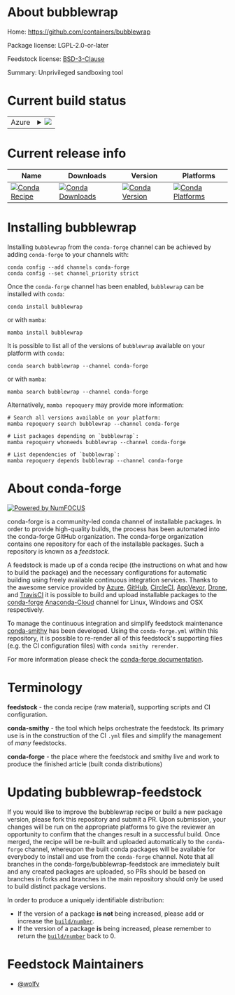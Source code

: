 About bubblewrap
================

Home: https://github.com/containers/bubblewrap

Package license: LGPL-2.0-or-later

Feedstock license: [BSD-3-Clause](https://github.com/conda-forge/bubblewrap-feedstock/blob/main/LICENSE.txt)

Summary: Unprivileged sandboxing tool

Current build status
====================


<table>
    
  <tr>
    <td>Azure</td>
    <td>
      <details>
        <summary>
          <a href="https://dev.azure.com/conda-forge/feedstock-builds/_build/latest?definitionId=15310&branchName=main">
            <img src="https://dev.azure.com/conda-forge/feedstock-builds/_apis/build/status/bubblewrap-feedstock?branchName=main">
          </a>
        </summary>
        <table>
          <thead><tr><th>Variant</th><th>Status</th></tr></thead>
          <tbody><tr>
              <td>linux_64</td>
              <td>
                <a href="https://dev.azure.com/conda-forge/feedstock-builds/_build/latest?definitionId=15310&branchName=main">
                  <img src="https://dev.azure.com/conda-forge/feedstock-builds/_apis/build/status/bubblewrap-feedstock?branchName=main&jobName=linux&configuration=linux_64_" alt="variant">
                </a>
              </td>
            </tr><tr>
              <td>linux_aarch64</td>
              <td>
                <a href="https://dev.azure.com/conda-forge/feedstock-builds/_build/latest?definitionId=15310&branchName=main">
                  <img src="https://dev.azure.com/conda-forge/feedstock-builds/_apis/build/status/bubblewrap-feedstock?branchName=main&jobName=linux&configuration=linux_aarch64_" alt="variant">
                </a>
              </td>
            </tr><tr>
              <td>linux_ppc64le</td>
              <td>
                <a href="https://dev.azure.com/conda-forge/feedstock-builds/_build/latest?definitionId=15310&branchName=main">
                  <img src="https://dev.azure.com/conda-forge/feedstock-builds/_apis/build/status/bubblewrap-feedstock?branchName=main&jobName=linux&configuration=linux_ppc64le_" alt="variant">
                </a>
              </td>
            </tr>
          </tbody>
        </table>
      </details>
    </td>
  </tr>
</table>

Current release info
====================

| Name | Downloads | Version | Platforms |
| --- | --- | --- | --- |
| [![Conda Recipe](https://img.shields.io/badge/recipe-bubblewrap-green.svg)](https://anaconda.org/conda-forge/bubblewrap) | [![Conda Downloads](https://img.shields.io/conda/dn/conda-forge/bubblewrap.svg)](https://anaconda.org/conda-forge/bubblewrap) | [![Conda Version](https://img.shields.io/conda/vn/conda-forge/bubblewrap.svg)](https://anaconda.org/conda-forge/bubblewrap) | [![Conda Platforms](https://img.shields.io/conda/pn/conda-forge/bubblewrap.svg)](https://anaconda.org/conda-forge/bubblewrap) |

Installing bubblewrap
=====================

Installing `bubblewrap` from the `conda-forge` channel can be achieved by adding `conda-forge` to your channels with:

```
conda config --add channels conda-forge
conda config --set channel_priority strict
```

Once the `conda-forge` channel has been enabled, `bubblewrap` can be installed with `conda`:

```
conda install bubblewrap
```

or with `mamba`:

```
mamba install bubblewrap
```

It is possible to list all of the versions of `bubblewrap` available on your platform with `conda`:

```
conda search bubblewrap --channel conda-forge
```

or with `mamba`:

```
mamba search bubblewrap --channel conda-forge
```

Alternatively, `mamba repoquery` may provide more information:

```
# Search all versions available on your platform:
mamba repoquery search bubblewrap --channel conda-forge

# List packages depending on `bubblewrap`:
mamba repoquery whoneeds bubblewrap --channel conda-forge

# List dependencies of `bubblewrap`:
mamba repoquery depends bubblewrap --channel conda-forge
```


About conda-forge
=================

[![Powered by
NumFOCUS](https://img.shields.io/badge/powered%20by-NumFOCUS-orange.svg?style=flat&colorA=E1523D&colorB=007D8A)](https://numfocus.org)

conda-forge is a community-led conda channel of installable packages.
In order to provide high-quality builds, the process has been automated into the
conda-forge GitHub organization. The conda-forge organization contains one repository
for each of the installable packages. Such a repository is known as a *feedstock*.

A feedstock is made up of a conda recipe (the instructions on what and how to build
the package) and the necessary configurations for automatic building using freely
available continuous integration services. Thanks to the awesome service provided by
[Azure](https://azure.microsoft.com/en-us/services/devops/), [GitHub](https://github.com/),
[CircleCI](https://circleci.com/), [AppVeyor](https://www.appveyor.com/),
[Drone](https://cloud.drone.io/welcome), and [TravisCI](https://travis-ci.com/)
it is possible to build and upload installable packages to the
[conda-forge](https://anaconda.org/conda-forge) [Anaconda-Cloud](https://anaconda.org/)
channel for Linux, Windows and OSX respectively.

To manage the continuous integration and simplify feedstock maintenance
[conda-smithy](https://github.com/conda-forge/conda-smithy) has been developed.
Using the ``conda-forge.yml`` within this repository, it is possible to re-render all of
this feedstock's supporting files (e.g. the CI configuration files) with ``conda smithy rerender``.

For more information please check the [conda-forge documentation](https://conda-forge.org/docs/).

Terminology
===========

**feedstock** - the conda recipe (raw material), supporting scripts and CI configuration.

**conda-smithy** - the tool which helps orchestrate the feedstock.
                   Its primary use is in the construction of the CI ``.yml`` files
                   and simplify the management of *many* feedstocks.

**conda-forge** - the place where the feedstock and smithy live and work to
                  produce the finished article (built conda distributions)


Updating bubblewrap-feedstock
=============================

If you would like to improve the bubblewrap recipe or build a new
package version, please fork this repository and submit a PR. Upon submission,
your changes will be run on the appropriate platforms to give the reviewer an
opportunity to confirm that the changes result in a successful build. Once
merged, the recipe will be re-built and uploaded automatically to the
`conda-forge` channel, whereupon the built conda packages will be available for
everybody to install and use from the `conda-forge` channel.
Note that all branches in the conda-forge/bubblewrap-feedstock are
immediately built and any created packages are uploaded, so PRs should be based
on branches in forks and branches in the main repository should only be used to
build distinct package versions.

In order to produce a uniquely identifiable distribution:
 * If the version of a package **is not** being increased, please add or increase
   the [``build/number``](https://docs.conda.io/projects/conda-build/en/latest/resources/define-metadata.html#build-number-and-string).
 * If the version of a package **is** being increased, please remember to return
   the [``build/number``](https://docs.conda.io/projects/conda-build/en/latest/resources/define-metadata.html#build-number-and-string)
   back to 0.

Feedstock Maintainers
=====================

* [@wolfv](https://github.com/wolfv/)

